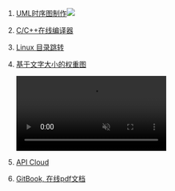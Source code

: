 1. [UML时序图制作](http://knsv.github.io/mermaid/index.html)![](http://knsv.github.io/mermaid/images/header.png)
2. [C/C++在线编译器](https://www.hackerrank.com/)
3. [Linux 目录跳转](https://github.com/rupa/z) 
4. [基于文字大小的权重图](https://research.kapiche.com/)

	<video loop="" autoplay="" muted="">
                        <source src="https://storage.googleapis.com/static.kapiche.com/research/073b/img/screencast.webm" type="video/webm">
                        <source src="https://storage.googleapis.com/static.kapiche.com/research/073b/img/screencast.mp4" type="video/mp4">
                    </video>

5. [API Cloud](http://www.apicloud.com/)
6. [GitBook, 在线pdf文档](www.gitbook.com)